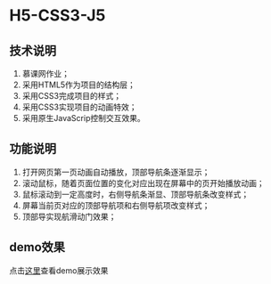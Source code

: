 # H5-CSS3-J5

## 技术说明
1. 慕课网作业；
2. 采用HTML5作为项目的结构层；
3. 采用CSS3完成项目的样式；
4. 采用CSS3实现项目的动画特效；
5. 采用原生JavaScrip控制交互效果。

## 功能说明
1. 打开网页第一页动画自动播放，顶部导航条逐渐显示；
2. 滚动鼠标，随着页面位置的变化对应出现在屏幕中的页开始播放动画；
3. 鼠标滚动到一定高度时，右侧导航条渐显、顶部导航条改变样式；
4. 屏幕当前页对应的顶部导航项和右侧导航项改变样式；
5. 顶部导实现航滑动门效果；
## demo效果
点击<a href="https://github.com/ccccccl/H5-CSS3-JS/.html">这里</a>查看demo展示效果
